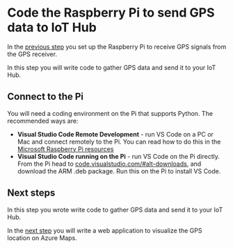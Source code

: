 # Code the Raspberry Pi to send GPS data to IoT Hub

In the [previous step](./set-up-pi.md) you set up the Raspberry Pi to receive GPS signals from the GPS receiver.

In this step you will write code to gather GPS data and send it to your IoT Hub.

## Connect to the Pi

You will need a coding environment on the Pi that supports Python. The recommended ways are:

* **Visual Studio Code Remote Development** - run VS Code on a PC or Mac and connect remotely to the Pi. You can read how to do this in the [Microsoft Raspberry Pi resources](https://github.com/microsoft/rpi-resources/tree/master/remote-coding)
* **Visual Studio Code running on the Pi** - run VS Code on the Pi directly. From the Pi head to [code.visualstudio.com/#alt-downloads](https://code.visualstudio.com/#alt-downloads?WT.mc_id=academic-7372-jabenn), and download the ARM .deb package. Run this on the Pi to install VS Code.



## Next steps

In this step you wrote write code to gather GPS data and send it to your IoT Hub.

In the [next step](./web-app.md) you will write a web application to visualize the GPS location on Azure Maps.
